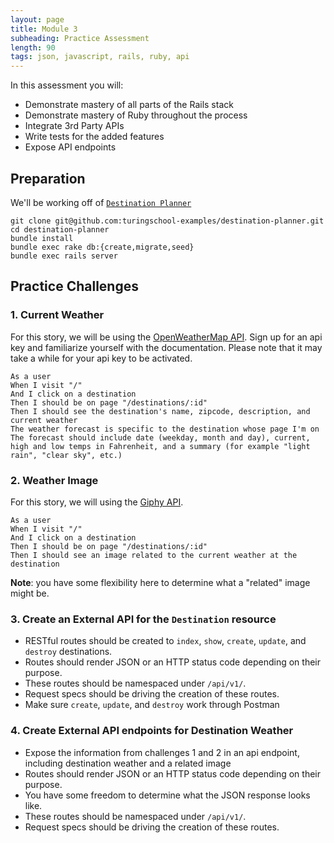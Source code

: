 ```yaml
---
layout: page
title: Module 3
subheading: Practice Assessment
length: 90
tags: json, javascript, rails, ruby, api
---
```


In this assessment you will:

*   Demonstrate mastery of all parts of the Rails stack
*   Demonstrate mastery of Ruby throughout the process
*   Integrate 3rd Party APIs
*   Write tests for the added features
*   Expose API endpoints

## Preparation

We'll be working off of [`Destination Planner`](https://github.com/turingschool-examples/destination-planner)

```
git clone git@github.com:turingschool-examples/destination-planner.git
cd destination-planner
bundle install
bundle exec rake db:{create,migrate,seed}
bundle exec rails server
```

## Practice Challenges

### 1. Current Weather

For this story, we will be using the [OpenWeatherMap API](https://openweathermap.org/api). Sign up for an api key and familiarize yourself with the documentation. Please note that it may take a while for your api key to be activated.

```
As a user
When I visit "/"
And I click on a destination
Then I should be on page "/destinations/:id"
Then I should see the destination's name, zipcode, description, and current weather
The weather forecast is specific to the destination whose page I'm on
The forecast should include date (weekday, month and day), current, high and low temps in Fahrenheit, and a summary (for example "light rain", "clear sky", etc.)
```

### 2. Weather Image

For this story, we will using the [Giphy API](https://developers.giphy.com/).

```
As a user
When I visit "/"
And I click on a destination
Then I should be on page "/destinations/:id"
Then I should see an image related to the current weather at the destination
```

**Note**: you have some flexibility here to determine what a "related" image might be.

### 3. Create an External API for the `Destination` resource

-   RESTful routes should be created to `index`, `show`, `create`, `update`, and `destroy` destinations.
-   Routes should render JSON or an HTTP status code depending on their purpose.
-   These routes should be namespaced under `/api/v1/`.
-   Request specs should be driving the creation of these routes.
-   Make sure `create`, `update`, and `destroy` work through Postman

### 4. Create External API endpoints for Destination Weather

-   Expose the information from challenges 1 and 2 in an api endpoint, including destination weather and a related image
-   Routes should render JSON or an HTTP status code depending on their purpose.
-   You have some freedom to determine what the JSON response looks like.
-   These routes should be namespaced under `/api/v1/`.
-   Request specs should be driving the creation of these routes.
